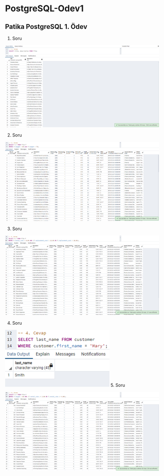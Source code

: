 # PostgreSQL-Odev1
Patika PostgreSQL 1. Ödev
--------------------------
1. Soru

![](/images/1.png)

2. Soru

![](/images/2.png)

3. Soru

![](/images/3.png)

4. Soru

![](/images/4.png)
5. Soru

![](/images/5.png)

